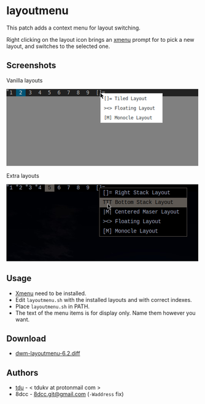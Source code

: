 # layoutmenu

This patch adds a context menu for layout switching.

Right clicking on the layout icon brings an [xmenu](https://github.com/phillbush/xmenu) prompt for to pick a new layout, and switches to the selected one.

## Screenshots

Vanilla layouts

![screenshot](dwm-layoutmenua.png)

Extra layouts

![screenshot](dwm-layoutmenub.png)

## Usage

* [Xmenu](https://github.com/phillbush/xmenu) need to be installed.
* Edit `layoutmenu.sh` with the installed layouts and with correct indexes.
* Place `layoutmenu.sh` in PATH.
* The text of the menu items is for display only. Name them however you want.

## Download
* [dwm-layoutmenu-6.2.diff](dwm-layoutmenu-6.2.diff)

## Authors
* [tdu](https://github.com/tdukv) - < tdukv at protonmail com >
* 8dcc - 8dcc.git@gmail.com (`-Waddress` fix)
